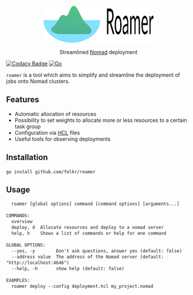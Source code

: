 
<p align="center">
  <a href="https://github.com/felkr/roamer/">
    <img src="logo.svg" alt="Logo" width="300" height="100">
  </a>
  <p align="center">
    Streamlined <a href="https://github.com/hashicorp/nomad">Nomad</a> deployment
  </p>
</p>

[![Codacy Badge](https://app.codacy.com/project/badge/Grade/c15075cc8342480abe6bf67cd64e06f8)](https://www.codacy.com?utm_source=github.com&amp;utm_medium=referral&amp;utm_content=felkr/roamer&amp;utm_campaign=Badge_Grade) [![Go](https://github.com/felkr/roamer/actions/workflows/go.yml/badge.svg)](https://github.com/felkr/roamer/actions/workflows/go.yml)

`roamer` is a tool which aims to simplify and streamline the deployment of jobs onto Nomad clusters.



## Features
* Automatic allocation of resources
* Possibility to set weights to allocate more or less resources to a certain task group
* Configuration via [HCL](https://github.com/hashicorp/hcl) files
* Useful tools for observing deployments
## Installation
    go install github.com/felkr/roamer
## Usage
      roamer [global options] command [command options] [arguments...]

    COMMANDS:
      overview   
      deploy, d  Allocate resources and deploy to a nomad server
      help, h    Shows a list of commands or help for one command

    GLOBAL OPTIONS:
      --yes, -y        Don't ask questions, answer yes (default: false)
      --address value  The address of the Nomad server (default: "http://localhost:4646")
      --help, -h       show help (default: false)

    EXAMPLES:
      roamer deploy --config deployment.hcl my_project.nomad